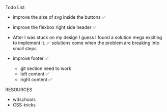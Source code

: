 Todo List

- improve the size of svg inside the buttons ✅
- improve the flexbox right side header ✅

- After I was stuck on my design I guess I found a solution mega exciting to implement it. ✅ solutions come when the problem are breaking into small steps
- improve footer ✅
  - git section need to work
  - left content ✅
  - right content ✅

RESOURCES

- w3schools
- CSS-tricks
